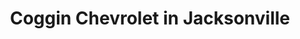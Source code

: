 ---
title: "Coggin Chevrolet in Jacksonville"
url: /jacksonville/coggin-chevrolet-in-jacksonville/
shop: Autohaus
---